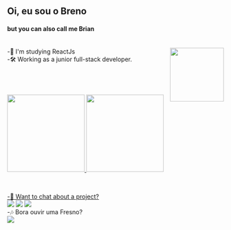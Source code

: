## Oi, eu sou o Breno
#### but you can also call me Brian
<br />
<img src='https://images-wixmp-ed30a86b8c4ca887773594c2.wixmp.com/f/49632479-6972-491e-b29a-2a635ece1ffe/ddeeqc8-40ddf4e5-7370-441f-8deb-490a837e5a48.png/v1/fill/w_826,h_967,strp/chibi_inosuke_by_exceru_karina_ddeeqc8-pre.png?token=eyJ0eXAiOiJKV1QiLCJhbGciOiJIUzI1NiJ9.eyJzdWIiOiJ1cm46YXBwOjdlMGQxODg5ODIyNjQzNzNhNWYwZDQxNWVhMGQyNmUwIiwiaXNzIjoidXJuOmFwcDo3ZTBkMTg4OTgyMjY0MzczYTVmMGQ0MTVlYTBkMjZlMCIsIm9iaiI6W1t7ImhlaWdodCI6Ijw9MTAwMCIsInBhdGgiOiJcL2ZcLzQ5NjMyNDc5LTY5NzItNDkxZS1iMjlhLTJhNjM1ZWNlMWZmZVwvZGRlZXFjOC00MGRkZjRlNS03MzcwLTQ0MWYtOGRlYi00OTBhODM3ZTVhNDgucG5nIiwid2lkdGgiOiI8PTg1NCJ9XV0sImF1ZCI6WyJ1cm46c2VydmljZTppbWFnZS5vcGVyYXRpb25zIl19.enNJeNSNTLyxJiqwFmMRAxU1HVq21Is8f1pTvuV5_t8' min-width="150px" max-width="150px" width="125px" align="right">
<div class='aboutMe' align='left'>
  <div class='EMOtes'>
    -📒 I'm studying ReactJs <br />
    -🛠️ Working as a junior full-stack developer.
  </div>
  <div class='extra'>
    
  </div>
</div>

<br />
<br />
<br />
<br />

<div>
  <a href="https://github.com/brenoalexandre">
  <img height="180em" src="https://github-readme-stats.vercel.app/api?username=BrenoAlexandre&show_icons=true&count_private=true&theme=chartreuse-dark" />
  <img height="180em" src="https://github-readme-stats.vercel.app/api/top-langs/?username=BrenoAlexandre&layout=compact&show_icons=true&count_private=true&theme=chartreuse-dark" />
</div>

  ##
  
<br />
-💬 Want to chat about a project?

 <div>
  <a href="https://www.linkedin.com/in/breno-alexandre/"><img src="https://img.shields.io/badge/LinkedIn-0077B5?style=for-the-badge&logo=linkedin&logoColor=white" /></a>
  <a href="https://www.instagram.com/breno_o_alexandre/"><img src="https://img.shields.io/badge/Instagram-E4405F?style=for-the-badge&logo=instagram&logoColor=white" /></a>
  <a href="mailto:bdebreno19@gmail.com"><img src="https://img.shields.io/badge/Gmail-D14836?style=for-the-badge&logo=gmail&logoColor=white" /></a>
</div
   
<br />
-🎶 Bora ouvir uma Fresno?
<div>
  <a href="https://open.spotify.com/artist/2sFXe6NbmT3k7Qy4N8fE7f"><img src="https://img.shields.io/badge/Spotify-1ED760?&style=for-the-badge&logo=spotify&logoColor=white" /></a>
</div>
